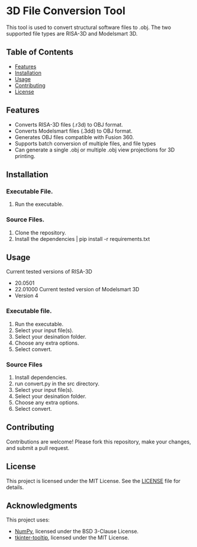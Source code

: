 # 3D File Conversion Tool

This tool is used to convert structural software files to .obj. The two supported file types are RISA-3D and Modelsmart 3D.

## Table of Contents
- [Features](#features)
- [Installation](#installation)
- [Usage](#usage)
- [Contributing](#contributing)
- [License](#license)

## Features
- Converts RISA-3D files (.r3d) to OBJ format.
- Converts Modelsmart files (.3dd) to OBJ format.
- Generates OBJ files compatible with Fusion 360.
- Supports batch conversion of multiple files, and file types
- Can generate a single .obj or multiple .obj view projections for 3D printing. 

## Installation

### Executable File.
1. Run the executable.

### Source Files.
1. Clone the repository.
2. Install the dependencies | pip install -r requirements.txt

## Usage
Current tested versions of RISA-3D
- 20.0501
- 22.01000
Current tested version of Modelsmart 3D
- Version 4

### Executable file.
1. Run the executable.
2. Select your input file(s).
3. Select your desination folder.
4. Choose any extra options.
5. Select convert.

### Source Files
1. Install dependencies.
2. run convert.py in the src directory.
3. Select your input file(s).
4. Select your desination folder.
5. Choose any extra options.
6. Select convert.

## Contributing
Contributions are welcome! Please fork this repository, make your changes, and submit a pull request.

## License
This project is licensed under the MIT License. See the [LICENSE](LICENSE) file for details.

## Acknowledgments
This project uses:
- [NumPy](https://numpy.org/), licensed under the BSD 3-Clause License.
- [tkinter-tooltip](https://pypi.org/project/tkinter-tooltip/), licensed under the MIT License.

